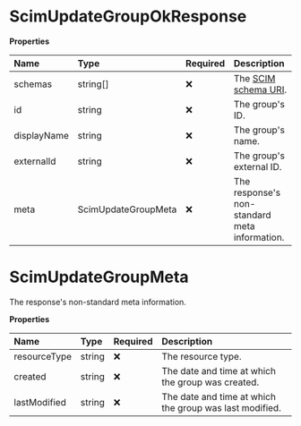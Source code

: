 # ScimUpdateGroupOkResponse

**Properties**

| Name        | Type                | Required | Description                                                              |
| :---------- | :------------------ | :------- | :----------------------------------------------------------------------- |
| schemas     | string[]            | ❌       | The [SCIM schema URI](https://www.iana.org/assignments/scim/scim.xhtml). |
| id          | string              | ❌       | The group's ID.                                                          |
| displayName | string              | ❌       | The group's name.                                                        |
| externalId  | string              | ❌       | The group's external ID.                                                 |
| meta        | ScimUpdateGroupMeta | ❌       | The response's non-standard meta information.                            |

# ScimUpdateGroupMeta

The response's non-standard meta information.

**Properties**

| Name         | Type   | Required | Description                                             |
| :----------- | :----- | :------- | :------------------------------------------------------ |
| resourceType | string | ❌       | The resource type.                                      |
| created      | string | ❌       | The date and time at which the group was created.       |
| lastModified | string | ❌       | The date and time at which the group was last modified. |

<!-- This file was generated by liblab | https://liblab.com/ -->
